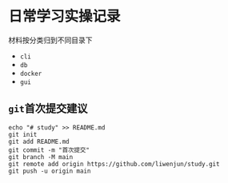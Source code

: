 # 日常学习实操记录

材料按分类归到不同目录下

- `cli`
- `db`
- `docker`
- `gui`





## `git`首次提交建议

```
echo "# study" >> README.md
git init
git add README.md
git commit -m "首次提交"
git branch -M main
git remote add origin https://github.com/liwenjun/study.git
git push -u origin main
```

